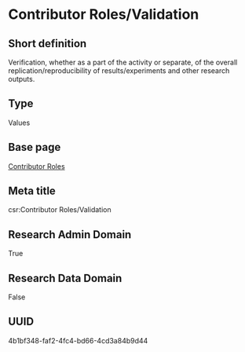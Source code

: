 # Contributor Roles/Validation
## Short definition
Verification, whether as a part of the activity or separate, of the overall replication/reproducibility of results/experiments and other research outputs.
## Type
Values
## Base page
[Contributor Roles](https://github.com/EuroCRIS/CASRAI-Dictionairies/blob/main/Objects/Contributor%20Roles.md)
## Meta title
csr:Contributor Roles/Validation
## Research Admin Domain
True
## Research Data Domain
False
## UUID
4b1bf348-faf2-4fc4-bd66-4cd3a84b9d44
